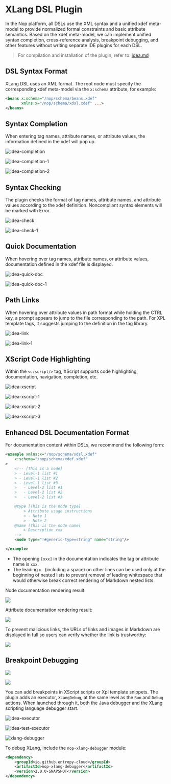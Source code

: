 # XLang DSL Plugin

In the Nop platform, all DSLs use the XML syntax and a unified xdef meta-model to provide normalized formal constraints and basic attribute semantics. Based on the xdef meta-model, we can implement unified syntax completion, cross-reference analysis, breakpoint debugging, and other features without writing separate IDE plugins for each DSL.

> For compilation and installation of the plugin, refer to: [idea.md](../../dev-guide/ide/idea.md)

## DSL Syntax Format

XLang DSL uses an XML format. The root node must specify the corresponding xdef meta-model via the `x:schema` attribute, for example:

```xml
<beans x:schema="/nop/schema/beans.xdef"
       xmlns:x="/nop/schema/xdsl.xdef" ...>
</beans>
```

## Syntax Completion

When entering tag names, attribute names, or attribute values, the information defined in the xdef will pop up.

![idea-completion](idea-completion.jpg)

![idea-completion-1](idea-completion-1.jpg)

![idea-completion-2](idea-completion-2.jpg)

## Syntax Checking

The plugin checks the format of tag names, attribute names, and attribute values according to the xdef definition. Noncompliant syntax elements will be marked with Error.

![idea-check](idea-check.jpg)

![idea-check-1](idea-check-1.jpg)

## Quick Documentation

When hovering over tag names, attribute names, or attribute values, documentation defined in the xdef file is displayed.

![idea-quick-doc](idea-quick-doc.jpg)

![idea-quick-doc-1](idea-quick-doc-1.jpg)

## Path Links

When hovering over attribute values in path format while holding the CTRL key, a prompt appears to jump to the file corresponding to the path.
For XPL template tags, it suggests jumping to the definition in the tag library.

![idea-link](idea-link.png)

![idea-link-1](idea-link-1.png)

## XScript Code Highlighting

Within the `<c:script/>` tag, XScript supports code highlighting, documentation, navigation, completion, etc.

![idea-xscript](idea-xscript.png)

![idea-xscript-1](idea-xscript-1.png)

![idea-xscript-2](idea-xscript-2.png)

![idea-xscript-3](idea-xscript-3.png)

## Enhanced DSL Documentation Format

For documentation content within DSLs, we recommend the following form:

```xml
<example xmlns:x="/nop/schema/xdsl.xdef"
    x:schema="/nop/schema/xdef.xdef"
>
    <!-- [This is a node]
    > - Level-1 list #1
    > - Level-1 list #2
    > - Level-1 list #3
    >   - Level-2 list #1
    >   - Level-2 list #2
    >   - Level-2 list #3

    @type [This is the node type]
        > Attribute usage instructions
        > - Note 1
        > - Note 2
    @name [This is the node name]
        > Description xxx
    -->
    <node type="!#generic-type=string" name="string"/>

</example>
```

- The opening `[xxx]` in the documentation indicates the tag or attribute name is `xxx`.
- The leading `> ` (including a space) on other lines can be used only at the beginning of nested lists to prevent removal of leading whitespace that would otherwise break correct rendering of Markdown nested lists.

Node documentation rendering result:

![](node-doc.png)

Attribute documentation rendering result:

![](attr-doc.png)

To prevent malicious links, the URLs of links and images in Markdown are displayed in full so users can verify whether the link is trustworthy:

![](link-ref.png)

## Breakpoint Debugging

![](idea-runner.png)

![](idea-runner2.png)

You can add breakpoints in XScript scripts or Xpl template snippets.
The plugin adds an executor, `XLangDebug`, at the same level as the `Run` and `Debug` actions. When launched through it, both the Java debugger and the XLang scripting language debugger start.

![idea-executor](idea-executor.png)

![idea-test-executor](idea-test-executor.png)

![xlang-debugger](xlang-debugger.png)

To debug XLang, include the `nop-xlang-debugger` module:

```xml
<dependency>
    <groupId>io.github.entropy-cloud</groupId>
    <artifactId>nop-xlang-debugger</artifactId>
    <version>2.0.0-SNAPSHOT</version>
</dependency>
```
<!-- SOURCE_MD5:c63a62192bfed6fc5414b42a12297a01-->
